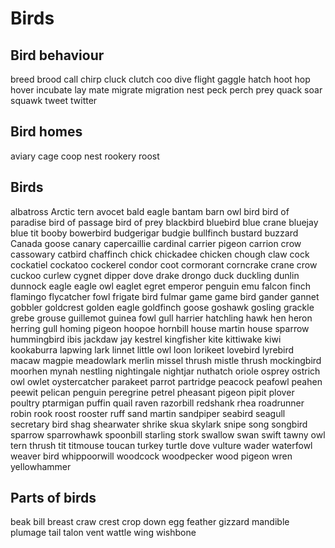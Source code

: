 # Birds

## Bird behaviour

breed
brood
call
chirp
cluck
clutch
coo
dive
flight
gaggle
hatch
hoot
hop
hover
incubate
lay
mate
migrate
migration
nest
peck
perch
prey
quack
soar
squawk
tweet
twitter

## Bird homes

aviary
cage
coop
nest
rookery
roost

## Birds

albatross
Arctic tern
avocet
bald eagle
bantam
barn owl
bird
bird of paradise
bird of passage
bird of prey
blackbird
bluebird
blue crane
bluejay
blue tit
booby
bowerbird
budgerigar
budgie
bullfinch
bustard
buzzard
Canada goose
canary
capercaillie
cardinal
carrier pigeon
carrion crow
cassowary
catbird
chaffinch
chick
chickadee
chicken
chough
claw
cock
cockatiel
cockatoo
cockerel
condor
coot
cormorant
corncrake
crane
crow
cuckoo
curlew
cygnet
dipper
dove
drake
drongo
duck
duckling
dunlin
dunnock
eagle
eagle owl
eaglet
egret
emperor penguin
emu
falcon
finch
flamingo
flycatcher
fowl
frigate bird
fulmar
game
game bird
gander
gannet
gobbler
goldcrest
golden eagle
goldfinch
goose
goshawk
gosling
grackle
grebe
grouse
guillemot
guinea fowl
gull
harrier
hatchling
hawk
hen
heron
herring gull
homing pigeon
hoopoe
hornbill
house martin
house sparrow
hummingbird
ibis
jackdaw
jay
kestrel
kingfisher
kite
kittiwake
kiwi
kookaburra
lapwing
lark
linnet
little owl
loon
lorikeet
lovebird
lyrebird
macaw
magpie
meadowlark
merlin
missel thrush
mistle thrush
mockingbird
moorhen
mynah
nestling
nightingale
nightjar
nuthatch
oriole
osprey
ostrich
owl
owlet
oystercatcher
parakeet
parrot
partridge
peacock
peafowl
peahen
peewit
pelican
penguin
peregrine
petrel
pheasant
pigeon
pipit
plover
poultry
ptarmigan
puffin
quail
raven
razorbill
redshank
rhea
roadrunner
robin
rook
roost
rooster
ruff
sand martin
sandpiper
seabird
seagull
secretary bird
shag
shearwater
shrike
skua
skylark
snipe
song
songbird
sparrow
sparrowhawk
spoonbill
starling
stork
swallow
swan
swift
tawny owl
tern
thrush
tit
titmouse
toucan
turkey
turtle dove
vulture
wader
waterfowl
weaver bird
whippoorwill
woodcock
woodpecker
wood pigeon
wren
yellowhammer

## Parts of birds

beak
bill
breast
craw
crest
crop
down
egg
feather
gizzard
mandible
plumage
tail
talon
vent
wattle
wing
wishbone










